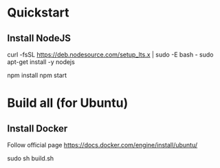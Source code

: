 # Quickstart

## Install NodeJS
curl -fsSL https://deb.nodesource.com/setup_lts.x | sudo -E bash -
sudo apt-get install -y nodejs

npm install
npm start

# Build all (for Ubuntu)

## Install Docker
Follow official page https://docs.docker.com/engine/install/ubuntu/

sudo sh build.sh
